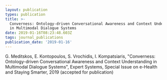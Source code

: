 ```yaml
---
layout: publication
types: publication
title: >-
  Converness: Ontology-driven Conversational Awareness and Context Understanding
  in Multimodal Dialogue Systems
date: 2019-01-16T08:23:48.603Z
tags: journal_publications
publication_date: '2019-01-16'
---
```

G. Meditskos, E. Kontopoulos, S. Vrochidis, I. Kompatsiaris, "Converness: Ontology-driven Conversational Awareness and Context Understanding in Multimodal Dialogue Systems", Expert Systems, Special Issue on e-Health and Staying Smarter, 2019 (accepted for publication)
